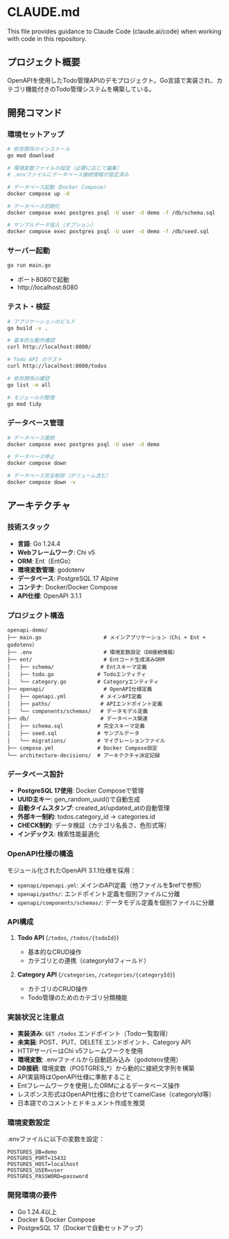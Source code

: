# CLAUDE.md

This file provides guidance to Claude Code (claude.ai/code) when working with code in this repository.

## プロジェクト概要

OpenAPIを使用したTodo管理APIのデモプロジェクト。Go言語で実装され、カテゴリ機能付きのTodo管理システムを構築している。

## 開発コマンド

### 環境セットアップ
```bash
# 依存関係のインストール
go mod download

# 環境変数ファイルの設定（必要に応じて編集）
# .envファイルにデータベース接続情報が設定済み

# データベース起動（Docker Compose）
docker compose up -d

# データベース初期化
docker compose exec postgres psql -U user -d demo -f /db/schema.sql

# サンプルデータ投入（オプション）
docker compose exec postgres psql -U user -d demo -f /db/seed.sql
```

### サーバー起動
```bash
go run main.go
```
- ポート8080で起動
- http://localhost:8080

### テスト・検証
```bash
# アプリケーションのビルド
go build -v .

# 基本的な動作確認
curl http://localhost:8080/

# Todo API のテスト
curl http://localhost:8080/todos

# 依存関係の確認
go list -m all

# モジュールの整理
go mod tidy
```

### データベース管理
```bash
# データベース接続
docker compose exec postgres psql -U user -d demo

# データベース停止
docker compose down

# データベース完全削除（ボリューム含む）
docker compose down -v
```

## アーキテクチャ

### 技術スタック
- **言語**: Go 1.24.4
- **Webフレームワーク**: Chi v5
- **ORM**: Ent（EntGo）
- **環境変数管理**: godotenv
- **データベース**: PostgreSQL 17 Alpine
- **コンテナ**: Docker/Docker Compose
- **API仕様**: OpenAPI 3.1.1

### プロジェクト構造
```
openapi-demo/
├── main.go                    # メインアプリケーション（Chi + Ent + godotenv）
├── .env                       # 環境変数設定（DB接続情報）
├── ent/                       # Entコード生成済みORM
│   ├── schema/               # Entスキーマ定義
│   ├── todo.go              # Todoエンティティ
│   └── category.go          # Categoryエンティティ
├── openapi/                   # OpenAPI仕様定義
│   ├── openapi.yml           # メインAPI定義
│   ├── paths/                # APIエンドポイント定義
│   └── components/schemas/   # データモデル定義
├── db/                       # データベース関連
│   ├── schema.sql           # 完全スキーマ定義
│   ├── seed.sql             # サンプルデータ
│   └── migrations/          # マイグレーションファイル
├── compose.yml              # Docker Compose設定
└── architecture-decisions/  # アーキテクチャ決定記録
```

### データベース設計
- **PostgreSQL 17使用**: Docker Composeで管理
- **UUID主キー**: gen_random_uuid()で自動生成
- **自動タイムスタンプ**: created_at/updated_atの自動管理
- **外部キー制約**: todos.category_id → categories.id
- **CHECK制約**: データ検証（カテゴリ名長さ、色形式等）
- **インデックス**: 検索性能最適化

### OpenAPI仕様の構造
モジュール化されたOpenAPI 3.1.1仕様を採用：
- `openapi/openapi.yml`: メインのAPI定義（他ファイルを$refで参照）
- `openapi/paths/`: エンドポイント定義を個別ファイルに分離
- `openapi/components/schemas/`: データモデル定義を個別ファイルに分離

### API構成
1. **Todo API** (`/todos`, `/todos/{todoId}`)
   - 基本的なCRUD操作
   - カテゴリとの連携（categoryIdフィールド）

2. **Category API** (`/categories`, `/categories/{categoryId}`)
   - カテゴリのCRUD操作
   - Todo管理のためのカテゴリ分類機能

### 実装状況と注意点
- **実装済み**: `GET /todos` エンドポイント（Todo一覧取得）
- **未実装**: POST、PUT、DELETE エンドポイント、Category API
- HTTPサーバーはChi v5フレームワークを使用
- **環境変数**: .envファイルから自動読み込み（godotenv使用）
- **DB接続**: 環境変数（POSTGRES_*）から動的に接続文字列を構築
- API実装時はOpenAPI仕様に準拠すること
- Entフレームワークを使用したORMによるデータベース操作
- レスポンス形式はOpenAPI仕様に合わせてcamelCase（categoryId等）
- 日本語でのコメントとドキュメント作成を推奨

### 環境変数設定
.envファイルに以下の変数を設定：
```
POSTGRES_DB=demo
POSTGRES_PORT=15432
POSTGRES_HOST=localhost
POSTGRES_USER=user
POSTGRES_PASSWORD=password
```

### 開発環境の要件
- Go 1.24.4以上
- Docker & Docker Compose
- PostgreSQL 17（Dockerで自動セットアップ）